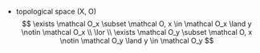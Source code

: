 - topological space (X, O)
$$
 \exists \mathcal O_x \subset \mathcal O, x \in \mathcal O_x \land y \notin \mathcal O_x
\\ \lor \\
 \exists \mathcal O_y \subset \mathcal O, x \notin \mathcal O_y \land y \in \mathcal O_y
$$